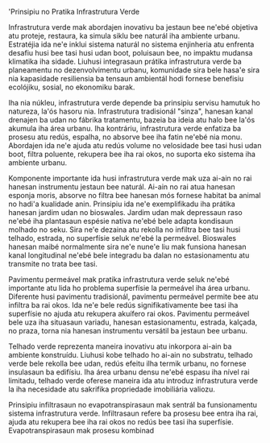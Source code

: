 'Prinsipiu no Pratika Infrastrutura Verde

Infrastrutura verde mak abordajen inovativu ba jestaun bee ne'ebé objetiva atu proteje, restaura, ka simula siklu bee naturál iha ambiente urbanu. Estratéjia ida ne'e inklui sistema naturál no sistema enjinheria atu enfrenta desafiu husi bee tasi husi udan boot, poluisaun bee, no impaktu mudansa klimatika iha sidade. Liuhusi integrasaun prátika infrastrutura verde ba planeamentu no dezenvolvimentu urbanu, komunidade sira bele hasa'e sira nia kapasidade resiliensia ba tensaun ambientál hodi fornese benefisiu ecolójiku, sosial, no ekonomiku barak.

Iha nia núkleu, infrastrutura verde depende ba prinsipiu servisu hamutuk ho natureza, la'ós hasoru nia. Infrastrutura tradisionál "sinza", hanesan kanal drenajen ba udan no fábrika tratamentu, bazeia ba ideia atu halo bee la'ós akumula iha área urbanu. Iha kontráriu, infrastrutura verde enfatiza ba prosesu atu redús, espalha, no absorve bee iha fatin ne'ebé nia monu. Abordajen ida ne'e ajuda atu redús volume no velosidade bee tasi husi udan boot, filtra poluente, rekupera bee iha rai okos, no suporta eko sistema iha ambiente urbanu.

Komponente importante ida husi infrastrutura verde mak uza ai-ain no rai hanesan instrumentu jestaun bee naturál. Ai-ain no rai atua hanesan esponja moris, absorve no filtra bee hanesan mós fornese habitat ba animal no hadi'a kualidade anin. Prinsipiu ida ne'e exemplifikadu iha prátika hanesan jardim udan no bioswales. Jardim udan mak depressaun raso ne'ebé iha plantasaun espésie nativa ne'ebé bele adapta kondisaun molhado no seku. Sira ne'e dezaina atu rekolla no infiltra bee tasi husi telhado, estrada, no superfísie seluk ne'ebé la permeável. Bioswales hanesan maibé normalmente sira ne'e nune'e liu mak funsiona hanesan kanal longitudinal ne'ebé bele integradu ba dalan no estasionamentu atu transmite no trata bee tasi.

Pavimentu permeável mak pratika infrastrutura verde seluk ne'ebé importante atu lida ho problema superfísie la permeável iha área urbanu. Diferente husi pavimentu tradisionál, pavimentu permeável permite bee atu infiltra ba rai okos. Ida ne'e bele redús signifikativamente bee tasi iha superfísie no ajuda atu rekupera akuífero rai okos. Pavimentu permeável bele uza iha situasaun variadu, hanesan estasionamentu, estrada, kalçada, no praza, torna nia hanesan instrumentu versátil ba jestaun bee urbanu.

Telhado verde reprezenta maneira inovativu atu inkorpora ai-ain ba ambiente konstruídu. Liuhusi kobe telhado ho ai-ain no substratu, telhado verde bele rekolla bee udan, redús efeitu ilha termik urbanu, no fornese insulasaun ba edifísiu. Iha área urbanu densu ne'ebé espasu iha nível rai limitadu, telhado verde oferese maneira ida atu introduz infrastrutura verde la iha necesidade atu sakrifika propriedade imobiliária valiozu.

Prinsipiu infiltrasaun no evapotranspirasaun mak sentrál ba funsionamentu sistema infrastrutura verde. Infiltrasaun refere ba prosesu bee entra iha rai, ajuda atu rekupera bee iha rai okos no redús bee tasi iha superfísie. Evapotranspirasaun mak prosesu kombinad